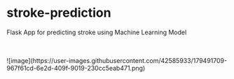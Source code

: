 # stroke-prediction
Flask App for predicting stroke using Machine Learning Model

<br>
<br>
![image](https://user-images.githubusercontent.com/42585933/179491709-967f61cd-6e2d-409f-9019-230cc5eab471.png)
